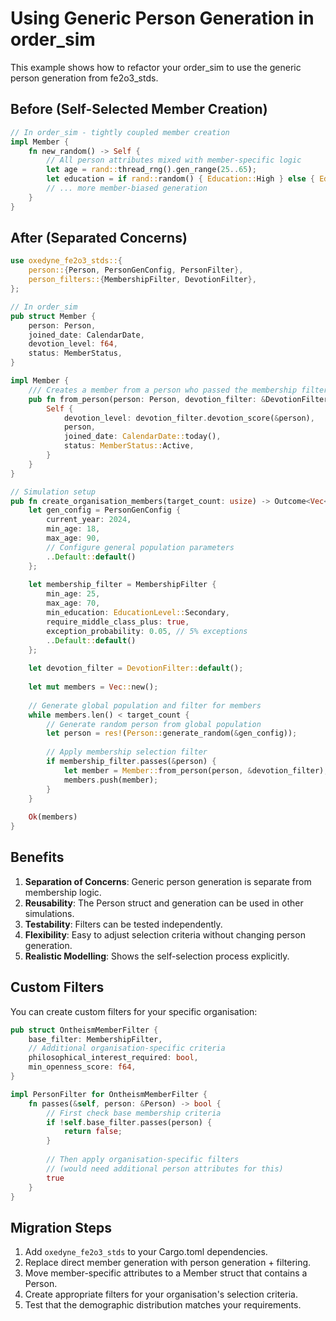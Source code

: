 # Using Generic Person Generation in order_sim

This example shows how to refactor your order_sim to use the generic person generation from fe2o3_stds.

## Before (Self-Selected Member Creation)

```rust
// In order_sim - tightly coupled member creation
impl Member {
    fn new_random() -> Self {
        // All person attributes mixed with member-specific logic
        let age = rand::thread_rng().gen_range(25..65);
        let education = if rand::random() { Education::High } else { Education::Medium };
        // ... more member-biased generation
    }
}
```

## After (Separated Concerns)

```rust
use oxedyne_fe2o3_stds::{
    person::{Person, PersonGenConfig, PersonFilter},
    person_filters::{MembershipFilter, DevotionFilter},
};

// In order_sim
pub struct Member {
    person: Person,
    joined_date: CalendarDate,
    devotion_level: f64,
    status: MemberStatus,
}

impl Member {
    /// Creates a member from a person who passed the membership filter.
    pub fn from_person(person: Person, devotion_filter: &DevotionFilter) -> Self {
        Self {
            devotion_level: devotion_filter.devotion_score(&person),
            person,
            joined_date: CalendarDate::today(),
            status: MemberStatus::Active,
        }
    }
}

// Simulation setup
pub fn create_organisation_members(target_count: usize) -> Outcome<Vec<Member>> {
    let gen_config = PersonGenConfig {
        current_year: 2024,
        min_age: 18,
        max_age: 90,
        // Configure general population parameters
        ..Default::default()
    };
    
    let membership_filter = MembershipFilter {
        min_age: 25,
        max_age: 70,
        min_education: EducationLevel::Secondary,
        require_middle_class_plus: true,
        exception_probability: 0.05, // 5% exceptions
        ..Default::default()
    };
    
    let devotion_filter = DevotionFilter::default();
    
    let mut members = Vec::new();
    
    // Generate global population and filter for members
    while members.len() < target_count {
        // Generate random person from global population
        let person = res!(Person::generate_random(&gen_config));
        
        // Apply membership selection filter
        if membership_filter.passes(&person) {
            let member = Member::from_person(person, &devotion_filter);
            members.push(member);
        }
    }
    
    Ok(members)
}
```

## Benefits

1. **Separation of Concerns**: Generic person generation is separate from membership logic.
2. **Reusability**: The Person struct and generation can be used in other simulations.
3. **Testability**: Filters can be tested independently.
4. **Flexibility**: Easy to adjust selection criteria without changing person generation.
5. **Realistic Modelling**: Shows the self-selection process explicitly.

## Custom Filters

You can create custom filters for your specific organisation:

```rust
pub struct OntheismMemberFilter {
    base_filter: MembershipFilter,
    // Additional organisation-specific criteria
    philosophical_interest_required: bool,
    min_openness_score: f64,
}

impl PersonFilter for OntheismMemberFilter {
    fn passes(&self, person: &Person) -> bool {
        // First check base membership criteria
        if !self.base_filter.passes(person) {
            return false;
        }
        
        // Then apply organisation-specific filters
        // (would need additional person attributes for this)
        true
    }
}
```

## Migration Steps

1. Add `oxedyne_fe2o3_stds` to your Cargo.toml dependencies.
2. Replace direct member generation with person generation + filtering.
3. Move member-specific attributes to a Member struct that contains a Person.
4. Create appropriate filters for your organisation's selection criteria.
5. Test that the demographic distribution matches your requirements.